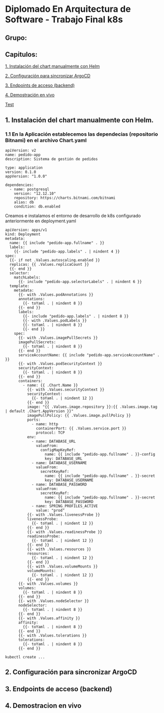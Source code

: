 # Diplomado En Arquitectura de Software - Trabajo Final k8s

## Grupo:


## Capitulos:
[1. Instalación del chart manualmente con Helm](#user-content-1-instalación-del-chart-manualmente-con-helm)

[2. Configuración para sincronizar ArgoCD](#user-content-2-configuración-para-sincronizar-argocd)

[3. Endpoints de acceso (backend)](#user-content-3-endpoints-de-acceso-backend)

[4. Demostración en vivo](#user-content-4-demostracion-en-vivo)

[Test](.github/workflows/CI.yml)





## 1. Instalación del chart manualmente con Helm.

### 1.1 En la Aplicación establecemos las dependecias (repositorio Bitnami) en el archivo Chart.yaml

```
apiVersion: v2
name: pedido-app
description: Sistema de gestión de pedidos

type: application
version: 0.1.0
appVersion: "1.0.0"

dependencies:
  - name: postgresql
    version: "12.12.10"
    repository: https://charts.bitnami.com/bitnami
    alias: db
    condition: db.enabled
```

Creamos e instalamos el entorno de desarrollo de k8s configurado anteriormente en deployment.yaml
```
apiVersion: apps/v1
kind: Deployment
metadata:
  name: {{ include "pedido-app.fullname" . }}
  labels:
    {{- include "pedido-app.labels" . | nindent 4 }}
spec:
  {{- if not .Values.autoscaling.enabled }}
  replicas: {{ .Values.replicaCount }}
  {{- end }}
  selector:
    matchLabels:
      {{- include "pedido-app.selectorLabels" . | nindent 6 }}
  template:
    metadata:
      {{- with .Values.podAnnotations }}
      annotations:
        {{- toYaml . | nindent 8 }}
      {{- end }}
      labels:
        {{- include "pedido-app.labels" . | nindent 8 }}
        {{- with .Values.podLabels }}
        {{- toYaml . | nindent 8 }}
        {{- end }}
    spec:
      {{- with .Values.imagePullSecrets }}
      imagePullSecrets:
        {{- toYaml . | nindent 8 }}
      {{- end }}
      serviceAccountName: {{ include "pedido-app.serviceAccountName" . }}
      {{- with .Values.podSecurityContext }}
      securityContext:
        {{- toYaml . | nindent 8 }}
      {{- end }}
      containers:
        - name: {{ .Chart.Name }}
          {{- with .Values.securityContext }}
          securityContext:
            {{- toYaml . | nindent 12 }}
          {{- end }}
          image: "{{ .Values.image.repository }}:{{ .Values.image.tag | default .Chart.AppVersion }}"
          imagePullPolicy: {{ .Values.image.pullPolicy }}
          ports:
            - name: http
              containerPort: {{ .Values.service.port }}
              protocol: TCP
          env:
            - name: DATABASE_URL
              valueFrom:
                configMapKeyRef:
                  name: {{ include "pedido-app.fullname" . }}-config
                  key: DATABASE_URL
            - name: DATABASE_USERNAME
              valueFrom:
                secretKeyRef:
                  name: {{ include "pedido-app.fullname" . }}-secret
                  key: DATABASE_USERNAME
            - name: DATABASE_PASSWORD
              valueFrom:
                secretKeyRef:
                  name: {{ include "pedido-app.fullname" . }}-secret
                  key: DATABASE_PASSWORD
            - name: SPRING_PROFILES_ACTIVE
              value: "prod"
          {{- with .Values.livenessProbe }}
          livenessProbe:
            {{- toYaml . | nindent 12 }}
          {{- end }}
          {{- with .Values.readinessProbe }}
          readinessProbe:
            {{- toYaml . | nindent 12 }}
          {{- end }}
          {{- with .Values.resources }}
          resources:
            {{- toYaml . | nindent 12 }}
          {{- end }}
          {{- with .Values.volumeMounts }}
          volumeMounts:
            {{- toYaml . | nindent 12 }}
          {{- end }}
      {{- with .Values.volumes }}
      volumes:
        {{- toYaml . | nindent 8 }}
      {{- end }}
      {{- with .Values.nodeSelector }}
      nodeSelector:
        {{- toYaml . | nindent 8 }}
      {{- end }}
      {{- with .Values.affinity }}
      affinity:
        {{- toYaml . | nindent 8 }}
      {{- end }}
      {{- with .Values.tolerations }}
      tolerations:
        {{- toYaml . | nindent 8 }}
      {{- end }}
```

```
kubectl create ...
```

##  2. Configuración para sincronizar ArgoCD


##  3. Endpoints de acceso (backend)

##  4. Demostracion en vivo
